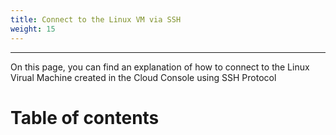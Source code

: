 ```yaml
---
title: Connect to the Linux VM via SSH
weight: 15
---
```

___
On this page, you can find an explanation of how to connect to the Linux Virual Machine created in the Cloud Console using SSH Protocol

# Table of contents